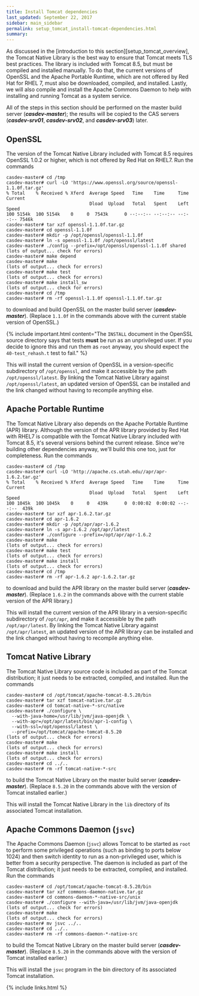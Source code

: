 ```yaml
---
title: Install Tomcat dependencies
last_updated: September 22, 2017
sidebar: main_sidebar
permalink: setup_tomcat_install-tomcat-dependencies.html
summary:
---
```


As discussed in the [introduction to this section][setup_tomcat_overview], the Tomcat Native Library is the best way to ensure that Tomcat meets TLS best practices. The library is included with Tomcat 8.5, but must be compiled and installed manually. To do that, the current versions of OpenSSL and the Apache Portable Runtime, which are not offered by Red Hat for RHEL 7, must also be downloaded, compiled, and installed. Lastly, we will also compile and install the Apache Commons Daemon to help with installing and running Tomcat as a system service.

All of the steps in this section should be performed on the master build server (***casdev-master***); the results will be copied to the CAS servers (***casdev-srv01***, ***casdev-srv02***, and ***casdev-srv03***) later.

## OpenSSL

The version of the Tomcat Native Library included with Tomcat 8.5 requires OpenSSL 1.0.2 or higher, which is not offered by Red Hat on RHEL7. Run the commands

```console
casdev-master# cd /tmp
casdev-master# curl -LO 'https://www.openssl.org/source/openssl-1.1.0f.tar.gz'
% Total    % Received % Xferd  Average Speed   Time    Time     Time  Current
                               Dload  Upload   Total   Spent    Left  Speed
100 5154k  100 5154k    0     0  7543k      0 --:--:-- --:--:-- --:--:-- 7546k
casdev-master# tar xzf openssl-1.1.0f.tar.gz
casdev-master# cd openssl-1.1.0f
casdev-master# mkdir -p /opt/openssl/openssl-1.1.0f
casdev-master# ln -s openssl-1.1.0f /opt/openssl/latest
casdev-master# ./config --prefix=/opt/openssl/openssl-1.1.0f shared
(lots of output... check for errors)
casdev-master# make depend
casdev-master# make
(lots of output... check for errors)
casdev-master# make test
(lots of output... check for errors)
casdev-master# make install_sw
(lots of output... check for errors)
casdev-master# cd /tmp
casdev-master# rm -rf openssl-1.1.0f openssl-1.1.0f.tar.gz
```

to download and build OpenSSL on the master build server (***casdev-master***). (Replace `1.1.0f` in the commands above with the current stable version of OpenSSL.)

{% include important.html content="The `INSTALL` document in the OpenSSL source directory says that tests **must** be run as an unprivileged user. If you decide to ignore this and run them as `root` anyway, you should expect the `40-test_rehash.t` test to fail." %}

This will install the current version of OpenSSL in a version-specific subdirectory of `/opt/openssl`, and make it accessible by the path `/opt/openssl/latest`. By linking the Tomcat Native Library against `/opt/openssl/latest`, an updated version of OpenSSL can be installed and the link changed without having to recompile anything else.

## Apache Portable Runtime

The Tomcat Native Library also depends on the Apache Portable Runtime (APR) library. Although the version of the APR library provided by Red Hat with RHEL7 is compatible with the Tomcat Native Library included with Tomcat 8.5, it's several versions behind the current release. Since we're building other dependencies anyway, we'll build this one too, just for completeness. Run the commands

```console
casdev-master# cd /tmp
casdev-master# curl -LO 'http://apache.cs.utah.edu//apr/apr-1.6.2.tar.gz'
% Total    % Received % Xferd  Average Speed   Time    Time     Time  Current
                               Dload  Upload   Total   Spent    Left  Speed
100 1045k  100 1045k    0     0   439k      0  0:00:02  0:00:02 --:--:--  439k
casdev-master# tar xzf apr-1.6.2.tar.gz
casdev-master# cd apr-1.6.2
casdev-master# mkdir -p /opt/apr/apr-1.6.2
casdev-master# ln -s apr-1.6.2 /opt/apr/latest
casdev-master# ./configure --prefix=/opt/apr/apr-1.6.2
casdev-master# make
(lots of output... check for errors)
casdev-master# make test
(lots of output... check for errors)
casdev-master# make install
(lots of output... check for errors)
casdev-master# cd /tmp
casdev-master# rm -rf apr-1.6.2 apr-1.6.2.tar.gz
```

to download and build the APR library on the master build server (***casdev-master***). (Replace `1.6.2` in the commands above with the current stable version of the APR library.)

This will install the current version of the APR library in a version-specific subdirectory of `/opt/apr`, and make it accessible by the path `/opt/apr/latest`. By linking the Tomcat Native Library against `/opt/apr/latest`, an updated version of the APR library can be installed and the link changed without having to recompile anything else.

## Tomcat Native Library

The Tomcat Native Library source code is included as part of the Tomcat distribution; it just needs to be extracted, compiled, and installed. Run the commands

```console
casdev-master# cd /opt/tomcat/apache-tomcat-8.5.20/bin
casdev-master# tar xzf tomcat-native.tar.gz
casdev-master# cd tomcat-native-*-src/native
casdev-master# ./configure \
  --with-java-home=/usr/lib/jvm/java-openjdk \
  --with-apr=/opt/apr/latest/bin/apr-1-config \
  --with-ssl=/opt/openssl/latest \
  --prefix=/opt/tomcat/apache-tomcat-8.5.20
(lots of output... check for errors)
casdev-master# make
(lots of output... check for errors)
casdev-master# make install
(lots of output... check for errors)
casdev-master# cd ../..
casdev-master# rm -rf tomcat-native-*-src
```

to build the Tomcat Native Library on the master build server (***casdev-master***). (Replace `8.5.20` in the commands above with the version of Tomcat installed earlier.)

This will install the Tomcat Native Library in the `lib` directory of its associated Tomcat installation.

## Apache Commons Daemon (`jsvc`)

The Apache Commons Daemon (`jsvc`) allows Tomcat to be started as `root` to perform some privileged operations (such as binding to ports below 1024) and then switch identity to run as a non-privileged user, which is better from a security perspective. The daemon is included as part of the Tomcat distribution; it just needs to be extracted, compiled, and installed. Run the commands

```console
casdev-master# cd /opt/tomcat/apache-tomcat-8.5.20/bin
casdev-master# tar xzf commons-daemon-native.tar.gz
casdev-master# cd commons-daemon-*-native-src/unix
casdev-master# ./configure --with-java=/usr/lib/jvm/java-openjdk
(lots of output... check for errors)
casdev-master# make
(lots of output... check for errors)
casdev-master# mv jsvc ../..
casdev-master# cd ../..
casdev-master# rm -rf commons-daemon-*-native-src
```

to build the Tomcat Native Library on the master build server (***casdev-master***). (Replace `8.5.20` in the commands above with the version of Tomcat installed earlier.)

This will install the `jsvc` program in the bin directory of its associated Tomcat installation.

{% include links.html %}
